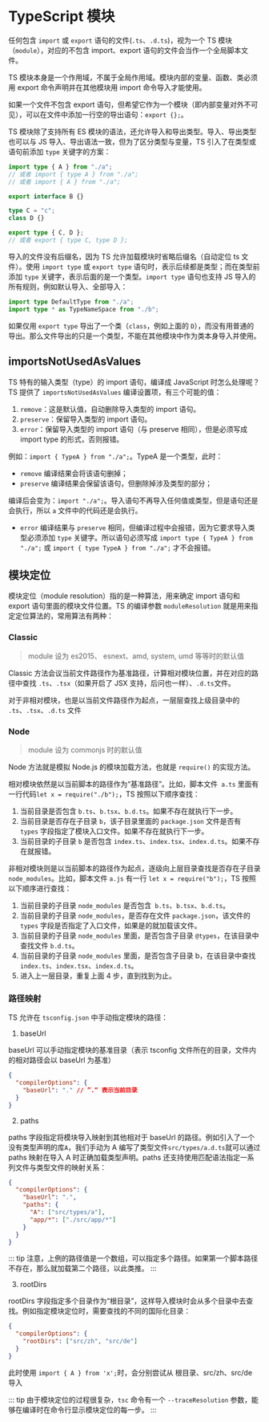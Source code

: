 # TypeScript 模块

任何包含 `import` 或 `export` 语句的文件(`.ts`、`.d.ts`)，视为一个 TS 模块（`module`），对应的不包含 import、export 语句的文件会当作一个全局脚本文件。

TS 模块本身是一个作用域，不属于全局作用域。模块内部的变量、函数、类必须用 export 命令声明并在其他模块用 import 命令导入才能使用。

如果一个文件不包含 export 语句，但希望它作为一个模块（即内部变量对外不可见），可以在文件中添加一行空的导出语句：`export {};`。

TS 模块除了支持所有 ES 模块的语法，还允许导入和导出类型。导入、导出类型也可以与 JS 导入、导出语法一致，但为了区分类型与变量，TS 引入了在类型或语句前添加 `type` 关键字的方案：

```ts
import type { A } from "./a";
// 或者 import { type A } from "./a";
// 或者 import { A } from "./a";

export interface B {}

type C = "c";
class D {}

export type { C, D };
// 或者 export { type C, type D };
```

导入的文件没有后缀名，因为 TS 允许加载模块时省略后缀名（自动定位 ts 文件）。使用 `import type` 或 `export type` 语句时，表示后续都是类型；而在类型前添加 `type` 关键字，表示后面的是一个类型。`import type` 语句也支持 JS 导入的所有规则，例如默认导入、全部导入：

```ts
import type DefaultType from "./a";
import type * as TypeNameSpace from "./b";
```

如果仅用 `export type` 导出了一个类（`class`，例如上面的 `D`），而没有用普通的导出。那么文件导出的只是一个类型，不能在其他模块中作为类本身导入并使用。

## importsNotUsedAsValues

TS 特有的输入类型（type）的 import 语句，编译成 JavaScript 时怎么处理呢？TS 提供了 `importsNotUsedAsValues` 编译设置项，有三个可能的值：

1. `remove`：这是默认值，自动删除导入类型的 import 语句。
2. `preserve`：保留导入类型的 import 语句。
3. `error`：保留导入类型的 import 语句（与 preserve 相同），但是必须写成 import type 的形式，否则报错。

例如：`import { TypeA } from "./a";`。TypeA 是一个类型，此时：

- `remove` 编译结果会将该语句删掉；
- `preserve` 编译结果会保留该语句，但删除掉涉及类型的部分；

编译后会变为：`import "./a";`。导入语句不再导入任何值或类型，但是语句还是会执行，所以 `a` 文件中的代码还是会执行。

- `error` 编译结果与 `preserve` 相同，但编译过程中会报错，因为它要求导入类型必须添加 `type` 关键字。所以语句必须写成 `import type { TypeA } from "./a";` 或 `import { type TypeA } from "./a";` 才不会报错。

## 模块定位

模块定位（module resolution）指的是一种算法，用来确定 import 语句和 export 语句里面的模块文件位置。TS 的编译参数 `moduleResolution` 就是用来指定定位算法的，常用算法有两种：

### Classic

> module 设为 es2015、 esnext、amd, system, umd 等等时的默认值

Classic 方法会议当前文件路径作为基准路径，计算相对模块位置，并在对应的路径中查找 `.ts`、`.tsx`（如果开启了 JSX 支持，后问也一样）、`.d.ts`文件。

对于非相对模块，也是以当前文件路径作为起点，一层层查找上级目录中的 `.ts`、`.tsx`、`.d.ts` 文件

### Node

> module 设为 commonjs 时的默认值

Node 方法就是模拟 Node.js 的模块加载方法，也就是 `require()` 的实现方法。

相对模块依然是以当前脚本的路径作为“基准路径”。比如，脚本文件` a.ts` 里面有一行代码`let x = require("./b");`，TS 按照以下顺序查找：

1. 当前目录是否包含 `b.ts`、`b.tsx`、`b.d.ts`。如果不存在就执行下一步。
2. 当前目录是否存在子目录 `b`，该子目录里面的 `package.json` 文件是否有` types` 字段指定了模块入口文件。如果不存在就执行下一步。
3. 当前目录的子目录 `b` 是否包含 `index.ts`、`index.tsx`、`index.d.ts`。如果不存在就报错。

非相对模块则是以当前脚本的路径作为起点，逐级向上层目录查找是否存在子目录 `node_modules`。比如，脚本文件 `a.js` 有一行 `let x = require("b");`，TS 按照以下顺序进行查找：

1. 当前目录的子目录 `node_modules` 是否包含` b.ts`、`b.tsx`、`b.d.ts`。
2. 当前目录的子目录 `node_modules`，是否存在文件 `package.json`，该文件的 `types` 字段是否指定了入口文件，如果是的就加载该文件。
3. 当前目录的子目录 `node_modules` 里面，是否包含子目录 `@types`，在该目录中查找文件 `b.d.ts`。
4. 当前目录的子目录 `node_modules` 里面，是否包含子目录 b，在该目录中查找 `index.ts`、`index.tsx`、`index.d.ts`。
5. 进入上一层目录，重复上面 4 步，直到找到为止。

### 路径映射

TS 允许在 `tsconfig.json` 中手动指定模块的路径：

1. baseUrl

baseUrl 可以手动指定模块的基准目录（表示 tsconfig 文件所在的目录，文件内的相对路径会以 baseUrl 为基准）

```json
{
  "compilerOptions": {
    "baseUrl": "." // ”.“ 表示当前目录
  }
}
```

2. paths

paths 字段指定将模块导入映射到其他相对于 baseUrl 的路径。例如引入了一个没有类型声明的库`A`，我们手动为 A 编写了类型文件`src/types/a.d.ts`就可以通过 paths 映射在导入 A 时正确加载类型声明。paths 还支持使用匹配语法指定一系列文件与类型文件的映射关系：

```json
{
  "compilerOptions": {
    "baseUrl": ".",
    "paths": {
      "A": ["src/types/a"],
      "app/*": ["./src/app/*"]
    }
  }
}
```

::: tip
注意，上例的路径值是一个数组，可以指定多个路径。如果第一个脚本路径不存在，那么就加载第二个路径，以此类推。
:::

3. rootDirs

rootDirs 字段指定多个目录作为“根目录”，这样导入模块时会从多个目录中去查找。例如指定模块定位时，需要查找的不同的国际化目录：

```json
{
  "compilerOptions": {
    "rootDirs": ["src/zh", "src/de"]
  }
}
```

此时使用 `import { A } from 'x';`时，会分别尝试从 根目录、src/zh、src/de 导入

::: tip
由于模块定位的过程很复杂，`tsc` 命令有一个 `--traceResolution` 参数，能够在编译时在命令行显示模块定位的每一步。
:::
